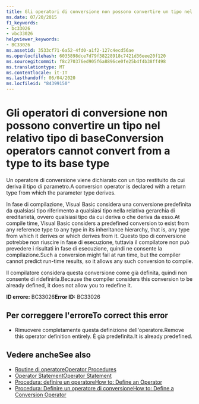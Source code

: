 ```yaml
---
title: Gli operatori di conversione non possono convertire un tipo nel relativo tipo di base
ms.date: 07/20/2015
f1_keywords:
- bc33026
- vbc33026
helpviewer_keywords:
- BC33026
ms.assetid: 3533cf71-6a52-4fd0-a1f2-127c4ecd56ae
ms.openlocfilehash: 6035898dce7d79f38228918c7421d36eee20f120
ms.sourcegitcommit: f8c270376ed905f6a8896ce0fe25b4f4b38ff498
ms.translationtype: MT
ms.contentlocale: it-IT
ms.lasthandoff: 06/04/2020
ms.locfileid: "84399150"
---
```

# <a name="conversion-operators-cannot-convert-from-a-type-to-its-base-type"></a><span data-ttu-id="f06d0-102">Gli operatori di conversione non possono convertire un tipo nel relativo tipo di base</span><span class="sxs-lookup"><span data-stu-id="f06d0-102">Conversion operators cannot convert from a type to its base type</span></span>
<span data-ttu-id="f06d0-103">Un operatore di conversione viene dichiarato con un tipo restituito da cui deriva il tipo di parametro.</span><span class="sxs-lookup"><span data-stu-id="f06d0-103">A conversion operator is declared with a return type from which the parameter type derives.</span></span>  
  
 <span data-ttu-id="f06d0-104">In fase di compilazione, Visual Basic considera una conversione predefinita da qualsiasi tipo riferimento a qualsiasi tipo nella relativa gerarchia di ereditarietà, ovvero qualsiasi tipo da cui deriva o che deriva da esso.</span><span class="sxs-lookup"><span data-stu-id="f06d0-104">At compile time, Visual Basic considers a predefined conversion to exist from any reference type to any type in its inheritance hierarchy, that is, any type from which it derives or which derives from it.</span></span> <span data-ttu-id="f06d0-105">Questo tipo di conversione potrebbe non riuscire in fase di esecuzione, tuttavia il compilatore non può prevedere i risultati in fase di esecuzione, quindi ne consente la compilazione.</span><span class="sxs-lookup"><span data-stu-id="f06d0-105">Such a conversion might fail at run time, but the compiler cannot predict run-time results, so it allows any such conversion to compile.</span></span>  
  
 <span data-ttu-id="f06d0-106">Il compilatore considera questa conversione come già definita, quindi non consente di ridefinirla.</span><span class="sxs-lookup"><span data-stu-id="f06d0-106">Because the compiler considers this conversion to be already defined, it does not allow you to redefine it.</span></span>  
  
 <span data-ttu-id="f06d0-107">**ID errore:** BC33026</span><span class="sxs-lookup"><span data-stu-id="f06d0-107">**Error ID:** BC33026</span></span>  
  
## <a name="to-correct-this-error"></a><span data-ttu-id="f06d0-108">Per correggere l'errore</span><span class="sxs-lookup"><span data-stu-id="f06d0-108">To correct this error</span></span>  
  
- <span data-ttu-id="f06d0-109">Rimuovere completamente questa definizione dell'operatore.</span><span class="sxs-lookup"><span data-stu-id="f06d0-109">Remove this operator definition entirely.</span></span> <span data-ttu-id="f06d0-110">È già predefinita.</span><span class="sxs-lookup"><span data-stu-id="f06d0-110">It is already predefined.</span></span>  
  
## <a name="see-also"></a><span data-ttu-id="f06d0-111">Vedere anche</span><span class="sxs-lookup"><span data-stu-id="f06d0-111">See also</span></span>

- [<span data-ttu-id="f06d0-112">Routine di operatore</span><span class="sxs-lookup"><span data-stu-id="f06d0-112">Operator Procedures</span></span>](../programming-guide/language-features/procedures/operator-procedures.md)
- [<span data-ttu-id="f06d0-113">Operator Statement</span><span class="sxs-lookup"><span data-stu-id="f06d0-113">Operator Statement</span></span>](../language-reference/statements/operator-statement.md)
- [<span data-ttu-id="f06d0-114">Procedura: definire un operatore</span><span class="sxs-lookup"><span data-stu-id="f06d0-114">How to: Define an Operator</span></span>](../programming-guide/language-features/procedures/how-to-define-an-operator.md)
- [<span data-ttu-id="f06d0-115">Procedura: Definire un operatore di conversione</span><span class="sxs-lookup"><span data-stu-id="f06d0-115">How to: Define a Conversion Operator</span></span>](../programming-guide/language-features/procedures/how-to-define-a-conversion-operator.md)

